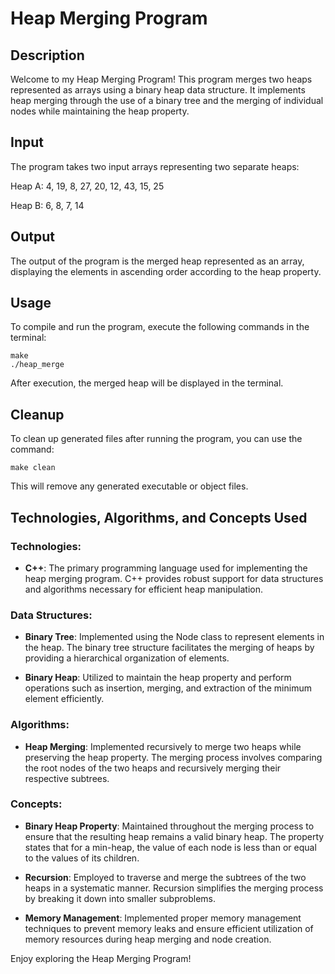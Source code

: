 # Heap Merging Program

## Description

Welcome to my Heap Merging Program! This program merges two heaps represented as arrays using a binary heap data structure. It implements heap merging through the use of a binary tree and the merging of individual nodes while maintaining the heap property.

## Input

The program takes two input arrays representing two separate heaps:

Heap A: 4, 19, 8, 27, 20, 12, 43, 15, 25

Heap B: 6, 8, 7, 14

## Output

The output of the program is the merged heap represented as an array, displaying the elements in ascending order according to the heap property.

## Usage

To compile and run the program, execute the following commands in the terminal:

```
make
./heap_merge
```

After execution, the merged heap will be displayed in the terminal.

## Cleanup

To clean up generated files after running the program, you can use the command:

```
make clean
```

This will remove any generated executable or object files.

## Technologies, Algorithms, and Concepts Used

### Technologies:

- **C++**: The primary programming language used for implementing the heap merging program. C++ provides robust support for data structures and algorithms necessary for efficient heap manipulation.

### Data Structures:

- **Binary Tree**: Implemented using the Node class to represent elements in the heap. The binary tree structure facilitates the merging of heaps by providing a hierarchical organization of elements.

- **Binary Heap**: Utilized to maintain the heap property and perform operations such as insertion, merging, and extraction of the minimum element efficiently.

### Algorithms:

- **Heap Merging**: Implemented recursively to merge two heaps while preserving the heap property. The merging process involves comparing the root nodes of the two heaps and recursively merging their respective subtrees.

### Concepts:

- **Binary Heap Property**: Maintained throughout the merging process to ensure that the resulting heap remains a valid binary heap. The property states that for a min-heap, the value of each node is less than or equal to the values of its children.

- **Recursion**: Employed to traverse and merge the subtrees of the two heaps in a systematic manner. Recursion simplifies the merging process by breaking it down into smaller subproblems.

- **Memory Management**: Implemented proper memory management techniques to prevent memory leaks and ensure efficient utilization of memory resources during heap merging and node creation.

Enjoy exploring the Heap Merging Program!